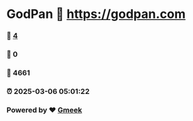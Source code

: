 # GodPan :link: https://godpan.com 
### :page_facing_up: [4](https://godpan.com/tag.html) 
### :speech_balloon: 0 
### :hibiscus: 4661 
### :alarm_clock: 2025-03-06 05:01:22 
### Powered by :heart: [Gmeek](https://github.com/Meekdai/Gmeek)
